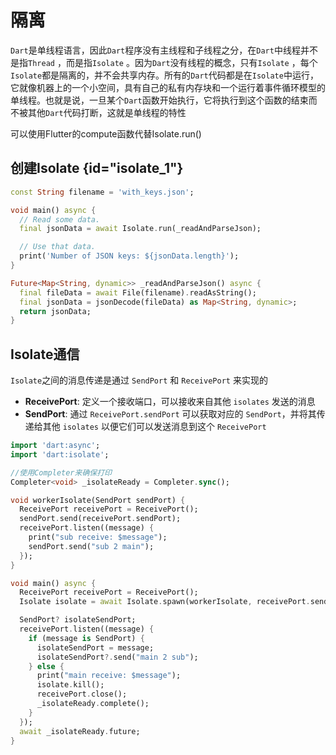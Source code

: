 # 隔离

`Dart`是单线程语言，因此`Dart`程序没有主线程和子线程之分，在`Dart`中线程并不是指`Thread` ，而是指`Isolate` 。因为`Dart`没有线程的概念，只有`Isolate` ，每个`Isolate`都是隔离的，并不会共享内存。所有的`Dart`代码都是在`Isolate`中运行，它就像机器上的一个小空间，具有自己的私有内存块和一个运行着事件循环模型的单线程。也就是说，一旦某个`Dart`函数开始执行，它将执行到这个函数的结束而不被其他`Dart`代码打断，这就是单线程的特性

<note>可以使用Flutter的compute函数代替Isolate.run()</note>



## 创建Isolate {id="isolate_1"}

```dart
const String filename = 'with_keys.json';

void main() async {
  // Read some data.
  final jsonData = await Isolate.run(_readAndParseJson);

  // Use that data.
  print('Number of JSON keys: ${jsonData.length}');
}

Future<Map<String, dynamic>> _readAndParseJson() async {
  final fileData = await File(filename).readAsString();
  final jsonData = jsonDecode(fileData) as Map<String, dynamic>;
  return jsonData;
}
```



## Isolate通信

`Isolate`之间的消息传递是通过 `SendPort` 和 `ReceivePort` 来实现的

- **ReceivePort**: 定义一个接收端口，可以接收来自其他 `isolates` 发送的消息
- **SendPort**: 通过 `ReceivePort.sendPort` 可以获取对应的 `SendPort`，并将其传递给其他 `isolates` 以便它们可以发送消息到这个 `ReceivePort`

```dart
import 'dart:async';
import 'dart:isolate';

//使用Completer来确保打印
Completer<void> _isolateReady = Completer.sync();

void workerIsolate(SendPort sendPort) {
  ReceivePort receivePort = ReceivePort();
  sendPort.send(receivePort.sendPort);
  receivePort.listen((message) {
    print("sub receive: $message");
    sendPort.send("sub 2 main");
  });
}

void main() async {
  ReceivePort receivePort = ReceivePort();
  Isolate isolate = await Isolate.spawn(workerIsolate, receivePort.sendPort);

  SendPort? isolateSendPort;
  receivePort.listen((message) {
    if (message is SendPort) {
      isolateSendPort = message;
      isolateSendPort?.send("main 2 sub");
    } else {
      print("main receive: $message");
      isolate.kill();
      receivePort.close();
      _isolateReady.complete();
    }
  });
  await _isolateReady.future;
}

```

